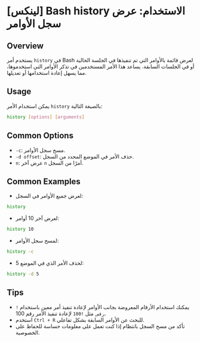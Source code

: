 # [لينكس] Bash history الاستخدام: عرض سجل الأوامر

## Overview
يستخدم أمر `history` في Bash لعرض قائمة بالأوامر التي تم تنفيذها في الجلسة الحالية أو في الجلسات السابقة. يساعد هذا الأمر المستخدمين في تذكر الأوامر التي استخدموها، مما يسهل إعادة استخدامها أو تعديلها.

## Usage
يمكن استخدام الأمر `history` بالصيغة التالية:

```bash
history [options] [arguments]
```

## Common Options
- `-c`: مسح سجل الأوامر.
- `-d offset`: حذف الأمر في الموضع المحدد من السجل.
- `n`: عرض آخر `n` أمرًا من السجل.

## Common Examples
- لعرض جميع الأوامر في السجل:

```bash
history
```

- لعرض آخر 10 أوامر:

```bash
history 10
```

- لمسح سجل الأوامر:

```bash
history -c
```

- لحذف الأمر الذي في الموضع 5:

```bash
history -d 5
```

## Tips
- يمكنك استخدام الأرقام المعروضة بجانب الأوامر لإعادة تنفيذ أمر معين باستخدام `!رقم`, مثل `!100` لإعادة تنفيذ الأمر رقم 100.
- استخدم `Ctrl + R` للبحث عن الأوامر السابقة بشكل تفاعلي.
- تأكد من مسح السجل بانتظام إذا كنت تعمل على معلومات حساسة للحفاظ على الخصوصية.